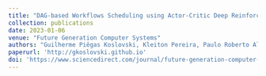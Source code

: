 ```yaml
---
title: "DAG-based Workflows Scheduling using Actor-Critic Deep Reinforcement Learning"
collection: publications
date: 2023-01-06
venue: "Future Generation Computer Systems"
authors: "Guilherme Piêgas Koslovski, Kleiton Pereira, Paulo Roberto Albuquerque"
paperurl: 'http://gkoslovski.github.io'
doi: 'https://www.sciencedirect.com/journal/future-generation-computer-systems'
---
```

